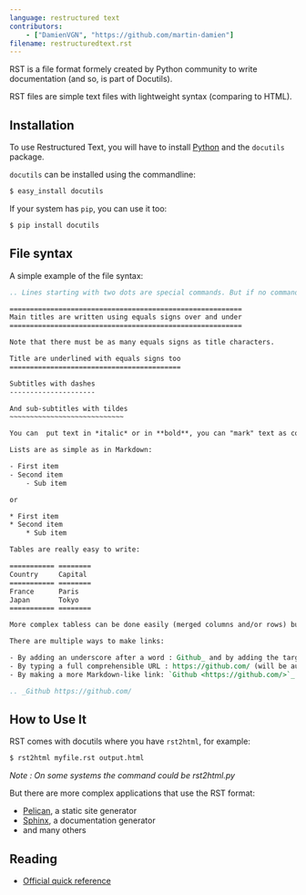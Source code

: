 ```yaml
---
language: restructured text
contributors:
    - ["DamienVGN", "https://github.com/martin-damien"]
filename: restructuredtext.rst
---
```


RST is a file format formely created by Python community to write documentation (and so, is part of Docutils).

RST files are simple text files with lightweight syntax (comparing to HTML).


## Installation

To use Restructured Text, you will have to install [Python](http://www.python.org) and the `docutils` package.

`docutils` can be installed using the commandline:

```bash
$ easy_install docutils
```

If your system has `pip`, you can use it too:

```bash
$ pip install docutils
```


## File syntax

A simple example of the file syntax:

```rst
.. Lines starting with two dots are special commands. But if no command can be found, the line is considered as a comment

=========================================================
Main titles are written using equals signs over and under
=========================================================

Note that there must be as many equals signs as title characters.

Title are underlined with equals signs too
==========================================

Subtitles with dashes
---------------------

And sub-subtitles with tildes
~~~~~~~~~~~~~~~~~~~~~~~~~~~~

You can  put text in *italic* or in **bold**, you can "mark" text as code with double backquote ``: ``print()``.

Lists are as simple as in Markdown:

- First item
- Second item
    - Sub item

or

* First item
* Second item
    * Sub item

Tables are really easy to write:

=========== ========
Country     Capital
=========== ========
France      Paris
Japan       Tokyo
=========== ========

More complex tabless can be done easily (merged columns and/or rows) but I suggest you to read the complete doc for this :)

There are multiple ways to make links:

- By adding an underscore after a word : Github_ and by adding the target URL after the text (this way has the advantage to not insert unnecessary URLs inside readable text).
- By typing a full comprehensible URL : https://github.com/ (will be automatically converted to a link)
- By making a more Markdown-like link: `Github <https://github.com/>`_ .

.. _Github https://github.com/

```


## How to Use It

RST comes with docutils where you have `rst2html`, for example:

```bash
$ rst2html myfile.rst output.html
```

*Note : On some systems the command could be rst2html.py*

But there are more complex applications that use the RST format:

- [Pelican](http://blog.getpelican.com/), a static site generator
- [Sphinx](http://sphinx-doc.org/), a documentation generator
- and many others


## Reading

- [Official quick reference](http://docutils.sourceforge.net/docs/user/rst/quickref.html)
